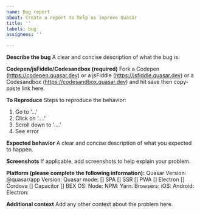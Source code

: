 ```yaml
---
name: Bug report
about: Create a report to help us improve Quasar
title: ''
labels: bug
assignees: ''

---
```

**Describe the bug**
A clear and concise description of what the bug is.

**Codepen/jsFiddle/Codesandbox (required)**
Fork a Codepen (https://codepen.quasar.dev) or a jsFiddle (https://jsfiddle.quasar.dev) or a Codesandbox (https://codesandbox.quasar.dev) and hit save then copy-paste link here.

**To Reproduce**
Steps to reproduce the behavior:
1. Go to '...'
2. Click on '....'
3. Scroll down to '....'
4. See error

**Expected behavior**
A clear and concise description of what you expected to happen.

**Screenshots**
If applicable, add screenshots to help explain your problem.

**Platform (please complete the following information):**
Quasar Version:
@quasar/app Version:
Quasar mode:
  [] SPA
  [] SSR
  [] PWA
  [] Electron
  [] Cordova
  [] Capacitor
  [] BEX
OS:
Node:
NPM:
Yarn:
Browsers:
iOS:
Android:
Electron:

**Additional context**
Add any other context about the problem here.
